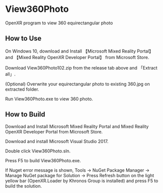 ﻿# View360Photo
OpenXR program to view 360 equirectangular photo

## How to Use

On Windows 10, download and Install 【Microsoft Mixed Reality Portal】 and 【Mixed Reality OpenXR Developer Portal】 from Microsoft Store.

Download View360Photo102.zip from the release tab above and 「Extract all」.

(Optional) Overwrite your equirectangular photo to existing 360.jpg on extracted folder.

Run View360Photo.exe to view 360 photo.

## How to Build

Download and Install Microsoft Mixed Reality Portal and Mixed Reality OpenXR Developer Portal from Microsoft Store.

Download and install Microsoft Visual Studio 2017.

Double click View360Photo.sln.

Press F5 to build View360Photo.exe.

If Nuget error message is shown, Tools → NuGet Package Manager → Manage NuGet package for Solution → Press Refresh button on the light yellow bar
(OpenXR.Loader by Khronos Group is installed) and press F5 to build the solution.




